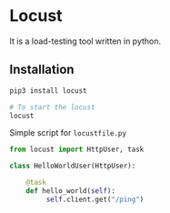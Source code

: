 # Locust

It is a load-testing tool written in python.

## Installation

```bash
pip3 install locust

# To start the locust
locust
```

Simple script for `locustfile.py`

```python
from locust import HttpUser, task

class HelloWorldUser(HttpUser):

	@task
	def hello_world(self):
		 self.client.get("/ping")
```